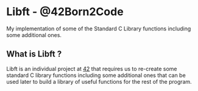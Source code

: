 # Libft - @42Born2Code
My implementation of some of the Standard C Library functions including some additional ones.

## What is Libft ?

Libft is an individual project at [42](https://www.42.fr/) that requires us to re-create some standard C library functions including some additional ones that can be used later to build a library of useful functions for the rest of the program.
